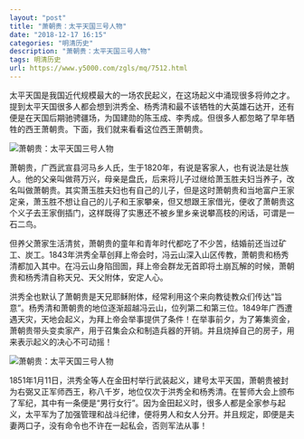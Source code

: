```yaml
---
layout: "post"
title: "萧朝贵：太平天国三号人物"
date: "2018-12-17 16:15"
categories: "明清历史"
description: "萧朝贵：太平天国三号人物"
tags: 明清历史
url: https://www.y5000.com/zgls/mq/7512.html
---
```






太平天国是我国近代规模最大的一场农民起义，在这场起义中涌现很多将帅之才。提到太平天国很多人都会想到洪秀全、杨秀清和最不该牺牲的大英雄石达开，还有便是在天国后期驰骋疆场，为国建勋的陈玉成、李秀成。但很多人都忽略了早年牺牲的西王萧朝贵。下面，我们就来看看这位西王萧朝贵。

![萧朝贵：太平天国三号人物](/uploads/allimg/161216/6-1612161554315G.JPG)

萧朝贵，广西武宣县河马乡人氏，生于1820年，有说是客家人，也有说法是壮族人。他的父亲叫做蒋万兴，母亲是盘氏，后来将儿子过继给萧玉胜夫妇当养子，改名叫做萧朝贵。其实萧玉胜夫妇也有自己的儿子，但是这时萧朝贵和当地富户王家定亲，萧玉胜不想让自己的儿子和王家攀亲，但又想跟王家借光，便收了萧朝贵这个义子去王家倒插门，这样既得了实惠还不被乡里乡亲说攀高枝的闲话，可谓是一石二鸟。

但养父萧家生活清贫，萧朝贵的童年和青年时代都吃了不少苦，结婚前还当过矿工、炭工。1843年洪秀全草创拜上帝会时，冯云山深入山区传教，萧朝贵和杨秀清都加入其中。在冯云山身陷囹圄，拜上帝会群龙无首即将土崩瓦解的时候，萧朝贵和杨秀清自称天兄、天父附体，安定人心。

洪秀全也默认了萧朝贵是天兄耶稣附体，经常利用这个来向教徒教众们传达“旨意”。杨秀清和萧朝贵的地位逐渐超越冯云山，位列第二和第三位。1849年广西遭遇天灾，天地会起义，为拜上帝会举事提供了条件！在举事前夕，为了筹集资金，萧朝贵带头变卖家产，用于召集会众和制造兵器的开销。并且烧掉自己的房子，用来表示起义的决心不可动摇！

![萧朝贵：太平天国三号人物](/uploads/allimg/161216/6-161216155411532.JPG)

1851年1月11日，洪秀全等人在金田村举行武装起义，建号太平天国，萧朝贵被封为右弼又正军师西王，称八千岁，地位仅次于洪秀全和杨秀清。在誓师大会上颁布了军纪，其中有一条便是“男行女行”。因为金田起义时，很多人都是全家参与起义，太平军为了加强管理和战斗纪律，便将男人和女人分开。并且规定，即便是夫妻两口子，没有命令也不许在一起私会，否则军法从事！
